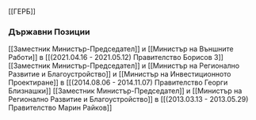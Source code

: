 [[ГЕРБ]]

### Държавни Позиции
[[Заместник Министър-Председател]] и [[Министър на Външните Работи]] в [[(2021.04.16 - 2021.05.12) Правителство Борисов 3]]
[[Заместник Министър-Председател]] и [[Министър на Регионално Развитие и Благоустройство]] и [[Министър на Инвестиционното Проектиране]] в [[(2014.08.06 - 2014.11.07) Правителство Георги Близнашки]]
[[Заместник Министър-Председател]] и [[Министър на Регионално Развитие и Благоустройство]] в [[(2013.03.13 - 2013.05.29) Правителство Марин Райков]]